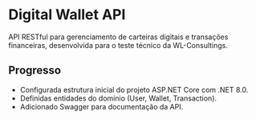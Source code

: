 # Digital Wallet API

API RESTful para gerenciamento de carteiras digitais e transações financeiras, desenvolvida para o teste técnico da WL-Consultings.

## Progresso
- Configurada estrutura inicial do projeto ASP.NET Core com .NET 8.0.
- Definidas entidades do domínio (User, Wallet, Transaction).
- Adicionado Swagger para documentação da API.